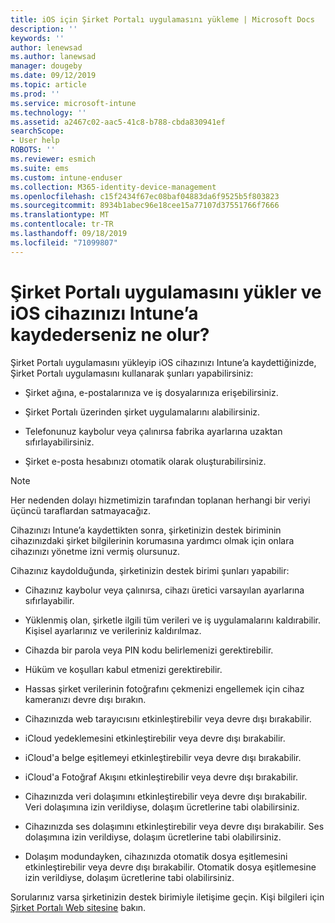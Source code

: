 ```yaml
---
title: iOS için Şirket Portalı uygulamasını yükleme | Microsoft Docs
description: ''
keywords: ''
author: lenewsad
ms.author: lanewsad
manager: dougeby
ms.date: 09/12/2019
ms.topic: article
ms.prod: ''
ms.service: microsoft-intune
ms.technology: ''
ms.assetid: a2467c02-aac5-41c8-b788-cbda830941ef
searchScope:
- User help
ROBOTS: ''
ms.reviewer: esmich
ms.suite: ems
ms.custom: intune-enduser
ms.collection: M365-identity-device-management
ms.openlocfilehash: c15f2434f67ec08baf04883da6f9525b5f803823
ms.sourcegitcommit: 8934b1abec96e18cee15a77107d37551766f7666
ms.translationtype: MT
ms.contentlocale: tr-TR
ms.lasthandoff: 09/18/2019
ms.locfileid: "71099807"
---
```

# <a name="what-happens-if-you-install-the-company-portal-app-and-enroll-your-ios-device-in-intune"></a>Şirket Portalı uygulamasını yükler ve iOS cihazınızı Intune’a kaydederseniz ne olur?

Şirket Portalı uygulamasını yükleyip iOS cihazınızı Intune’a kaydettiğinizde, Şirket Portalı uygulamasını kullanarak şunları yapabilirsiniz:

- Şirket ağına, e-postalarınıza ve iş dosyalarınıza erişebilirsiniz.

- Şirket Portalı üzerinden şirket uygulamalarını alabilirsiniz.

- Telefonunuz kaybolur veya çalınırsa fabrika ayarlarına uzaktan sıfırlayabilirsiniz.

- Şirket e-posta hesabınızı otomatik olarak oluşturabilirsiniz.

> [!NOTE]
> Her nedenden dolayı hizmetimizin tarafından toplanan herhangi bir veriyi üçüncü taraflardan satmayacağız.  

Cihazınızı Intune’a kaydettikten sonra, şirketinizin destek biriminin cihazınızdaki şirket bilgilerinin korumasına yardımcı olmak için onlara cihazınızı yönetme izni vermiş olursunuz.  

Cihazınız kaydolduğunda, şirketinizin destek birimi şunları yapabilir:

- Cihazınız kaybolur veya çalınırsa, cihazı üretici varsayılan ayarlarına sıfırlayabilir.

- Yüklenmiş olan, şirketle ilgili tüm verileri ve iş uygulamalarını kaldırabilir. Kişisel ayarlarınız ve verileriniz kaldırılmaz.

- Cihazda bir parola veya PIN kodu belirlemenizi gerektirebilir.

- Hüküm ve koşulları kabul etmenizi gerektirebilir.

- Hassas şirket verilerinin fotoğrafını çekmenizi engellemek için cihaz kameranızı devre dışı bırakın.

- Cihazınızda web tarayıcısını etkinleştirebilir veya devre dışı bırakabilir.

- iCloud yedeklemesini etkinleştirebilir veya devre dışı bırakabilir.

- iCloud'a belge eşitlemeyi etkinleştirebilir veya devre dışı bırakabilir.

- iCloud'a Fotoğraf Akışını etkinleştirebilir veya devre dışı bırakabilir.

- Cihazınızda veri dolaşımını etkinleştirebilir veya devre dışı bırakabilir. Veri dolaşımına izin verildiyse, dolaşım ücretlerine tabi olabilirsiniz.

- Cihazınızda ses dolaşımını etkinleştirebilir veya devre dışı bırakabilir. Ses dolaşımına izin verildiyse, dolaşım ücretlerine tabi olabilirsiniz.

- Dolaşım modundayken, cihazınızda otomatik dosya eşitlemesini etkinleştirebilir veya devre dışı bırakabilir. Otomatik dosya eşitlemesine izin verildiyse, dolaşım ücretlerine tabi olabilirsiniz.



Sorularınız varsa şirketinizin destek birimiyle iletişime geçin. Kişi bilgileri için [Şirket Portalı Web sitesine](https://go.microsoft.com/fwlink/?linkid=2010980) bakın.
